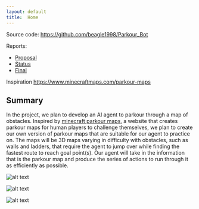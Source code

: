 ```yaml
---
layout: default
title:  Home
---
```


Source code: https://github.com/beagle1998/Parkour_Bot

Reports:

- [Proposal](proposal.html)
- [Status](status.html)
- [Final](final.html)


Inspiration
https://www.minecraftmaps.com/parkour-maps

## Summary 
In the project, we plan to develop an AI agent to parkour through a map of obstacles. Inspired by [minecraft parkour maps](https://www.minecraftmaps.com/parkour-maps/), a website that creates parkour maps for human players to challenge themselves, we plan to create our own version of parkour maps that are suitable for our agent to practice on. The maps will be 3D maps varying in difficulty with obstacles, such as walls and ladders, that require the agent to jump over while finding the fastest route to reach goal point(s). Our agent will take in the information that is the parkour map and produce the series of actions to run through it as efficiently as possible.  

![alt text](https://i.imgur.com/d4DFtHL.png)


![alt text](https://i.imgur.com/wFCCUU6.png)


![alt text](https://image.winudf.com/v2/image/Y29tLnNmaXZlYXBwcy5wYXJrb3VyX21hcHNfbWluZWNyYWZ0X3BlX3NjcmVlbl82XzE1Mjc1Njg4NDJfMDEx/screen-6.jpg?fakeurl=1&type=.jpg)





